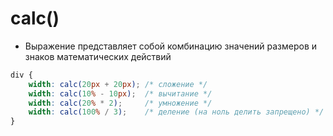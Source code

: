 # calc()

- Выражение представляет собой комбинацию значений размеров и знаков математических действий

```css
div {
	width: calc(20px + 20px); /* сложение */
	width: calc(10% - 10px);  /* вычитание */
	width: calc(20% * 2);     /* умножение */
	width: calc(100% / 3);    /* деление (на ноль делить запрещено) */
}
```
